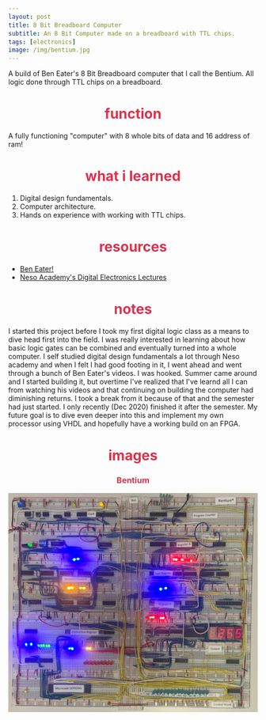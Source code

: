 ```yaml
---
layout: post
title: 8 Bit Breadboard Computer
subtitle: An 8 Bit Computer made on a breadboard with TTL chips.
tags: [electronics]
image: /img/bentium.jpg
---
```

A build of Ben Eater's 8 Bit Breadboard computer that I call the Bentium. All logic done through TTL chips on a breadboard.

<h1> <center> <font color="#DB324D"> function </font> </center> </h1>

A fully functioning "computer" with 8 whole bits of data and 16 address of ram!

<h1> <center> <font color="#DB324D"> what i learned </font> </center> </h1>

1. Digital design fundamentals.
2. Computer architecture.
3. Hands on experience with working with TTL chips.

<h1> <center> <font color="#DB324D"> resources </font> </center> </h1>

- [Ben Eater!](https://www.youtube.com/c/BenEater/videos)
- [Neso Academy's Digital Electronics Lectures](https://www.youtube.com/watch?v=M0mx8S05v60&list=PLBlnK6fEyqRjMH3mWf6kwqiTbT798eAOm)

<h1> <center> <font color="#DB324D"> notes </font> </center> </h1>

I started this project before I took my first digital logic class as a means to dive head first into the field. I was really interested in learning about how basic logic gates can be combined and eventually turned into a whole computer. I self studied digital design fundamentals a lot through Neso academy and when I felt I had good footing in it, I went ahead and went through a bunch of Ben Eater's videos. I was hooked. Summer came around and I started building it, but overtime I've realized that I've learnd all I can from watching his videos and that continuing on building the computer had diminishing returns. I took a break from it because of that and the semester had just started. I only recently (Dec 2020) finished it after the semester. My future goal is to dive even deeper into this and implement my own processor using VHDL and hopefully have a working build on an FPGA.

<h1> <center> <font color="#DB324D"> images </font> </center> </h1>
<center>
<h3> <center> <font color="#DB324D"> Bentium </font> </center> </h3>
<img src="https://raw.githubusercontent.com/almazarrafael/almazarrafael.github.io/master/img/bentium.jpg" alt="Bentium">
</center>
